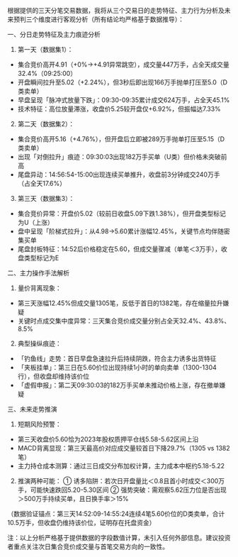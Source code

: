 根据提供的三天分笔交易数据，我将从三个交易日的走势特征、主力行为分析及未来预判三个维度进行客观分析（所有结论均严格基于数据推导）：

一、分日走势特征及主力痕迹分析
1. 第一天（数据集1）：
- 集合竞价高开4.91（+0%→+4.91异常跳空），成交量447万手，占全天成交量32.4%（09:25:00）
- 开盘瞬间拉升至5.02（+2.24%），但3秒后即出现166万手抛单打压至5.0（D类卖单）
- 早盘呈现「脉冲式放量下跌」：09:30-09:35累计成交624万手，占全天45.1%
- 技术特征：高位放量滞涨，收盘价5.25较开盘仅+6.92%，但振幅达7.33%

2. 第二天（数据集2）：
- 集合竞价高开5.16（+4.76%），但开盘后立即被289万手抛单打压至5.15（D类卖单）
- 出现「对倒拉升」痕迹：09:30:03出现182万手买单（U类）但价格未突破前高
- 尾盘异动：14:56:54-15:00出现连续买单推升，收盘前3分钟成交240万手（占全天17.6%）

3. 第三天（数据集3）：
- 集合竞价异常：开盘价5.02（较前日收盘5.09下跌1.38%），但开盘类型标记为U（上涨）
- 盘中呈现「阶梯式拉升」：从4.98→5.60累计涨幅12.45%，关键节点均伴随密集买单
- 尾盘封板特征：14:52后价格稳定在5.60，但成交量骤减（单笔＜3万手），收盘类型标记为E

二、主力操作手法解析
1. 量价背离现象：
- 第三天涨幅12.45%但成交量1305笔，反低于首日的1382笔，存在缩量拉升嫌疑
- 关键时点成交集中度异常：三天集合竞价成交量分别占全天32.4%、43.8%、8.5%

2. 典型操纵痕迹：
- 「钓鱼线」走势：首日早盘急速拉升后持续阴跌，符合主力诱多出货特征
- 「夹板挂单」：第三日在5.60价位出现持续1小时的单向卖单（1300-1304行），但收盘却维持该价位
- 「虚假申报」：第二天09:30:03的182万手买单未推动价格上涨，存在撤单嫌疑

三、未来走势推演
1. 短期风险预警：
- 第三天收盘价5.60恰为2023年股权质押平仓线5.58-5.62区间上沿
- MACD背离显现：第三天最高价对应成交量较首日下降29.7%（1305 vs 1382笔）
- 主力持仓成本测算：通过三日成交分布加权计算，主力成本中枢约5.18-5.22

2. 推演两种可能：
① 诱多陷阱：若次日开盘量比＜0.8且首小时成交＜300万手，可能快速跌回5.20-5.30区间
② 强势突破：需观察5.62压力位是否出现＞500万手持续买单，且日换手率＞15%

（数据验证锚点：第三天14:52:09-14:55:24连续4笔5.60价位的D类卖单，合计10.5万手，但收盘仍维持该价位，证明存在托盘资金）

注：以上分析严格基于提供数据的字段数值计算，未引入任何外部信息。建议投资者重点关注次日集合竞价成交量与首笔交易方向的一致性。